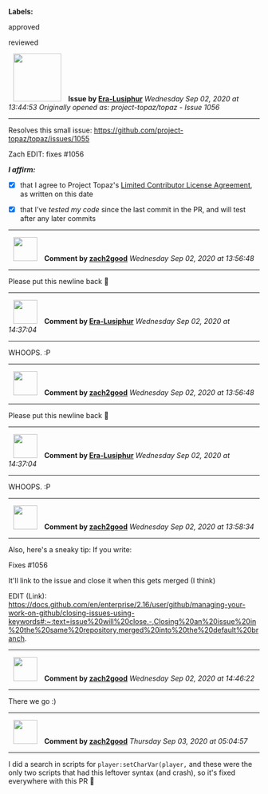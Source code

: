 **Labels:**

approved

reviewed



<a href="https://github.com/Era-Lusiphur"><img src="https://avatars0.githubusercontent.com/u/61239975?v=4" width="96" height="96" hspace="10"></img></a> **Issue by [Era-Lusiphur](https://github.com/Era-Lusiphur)**
_Wednesday Sep 02, 2020 at 13:44:53_
_Originally opened as: project-topaz/topaz - Issue 1056_

----

Resolves this small issue: https://github.com/project-topaz/topaz/issues/1055

Zach EDIT: fixes #1056 

<!-- place 'x' mark between square [] brackets to affirm: -->
**_I affirm:_**
- [x] that I agree to Project Topaz's [Limited Contributor License Agreement](http://project-topaz.com/blob/release/CONTRIBUTOR_AGREEMENT.md), as written on this date
- [x] that I've _tested my code_ since the last commit in the PR, and will test after any later commits




----
<a href="https://github.com/zach2good"><img src="https://avatars3.githubusercontent.com/u/1389729?v=4" width="48" height="48" hspace="10"></img></a> **Comment by [zach2good](https://github.com/zach2good)**
_Wednesday Sep 02, 2020 at 13:56:48_

----

Please put this newline back 🙏 


----
<a href="https://github.com/Era-Lusiphur"><img src="https://avatars0.githubusercontent.com/u/61239975?v=4" width="48" height="48" hspace="10"></img></a> **Comment by [Era-Lusiphur](https://github.com/Era-Lusiphur)**
_Wednesday Sep 02, 2020 at 14:37:04_

----

WHOOPS.  :P


----
<a href="https://github.com/zach2good"><img src="https://avatars3.githubusercontent.com/u/1389729?v=4" width="48" height="48" hspace="10"></img></a> **Comment by [zach2good](https://github.com/zach2good)**
_Wednesday Sep 02, 2020 at 13:56:48_

----

Please put this newline back 🙏 


----
<a href="https://github.com/Era-Lusiphur"><img src="https://avatars0.githubusercontent.com/u/61239975?v=4" width="48" height="48" hspace="10"></img></a> **Comment by [Era-Lusiphur](https://github.com/Era-Lusiphur)**
_Wednesday Sep 02, 2020 at 14:37:04_

----

WHOOPS.  :P


----
<a href="https://github.com/zach2good"><img src="https://avatars3.githubusercontent.com/u/1389729?v=4" width="48" height="48" hspace="10"></img></a> **Comment by [zach2good](https://github.com/zach2good)**
_Wednesday Sep 02, 2020 at 13:58:34_

----

Also, here's a sneaky tip: If you write:
Fixes #1056 
It'll link to the issue and close it when this gets merged (I think)
EDIT (Link): https://docs.github.com/en/enterprise/2.16/user/github/managing-your-work-on-github/closing-issues-using-keywords#:~:text=issue%20will%20close.-,Closing%20an%20issue%20in%20the%20same%20repository,merged%20into%20the%20default%20branch.



----
<a href="https://github.com/zach2good"><img src="https://avatars3.githubusercontent.com/u/1389729?v=4" width="48" height="48" hspace="10"></img></a> **Comment by [zach2good](https://github.com/zach2good)**
_Wednesday Sep 02, 2020 at 14:46:22_

----

There we go :) 


----
<a href="https://github.com/zach2good"><img src="https://avatars3.githubusercontent.com/u/1389729?v=4" width="48" height="48" hspace="10"></img></a> **Comment by [zach2good](https://github.com/zach2good)**
_Thursday Sep 03, 2020 at 05:04:57_

----

I did a search in scripts for `player:setCharVar(player,` and these were the only two scripts that had this leftover syntax (and crash), so it's fixed everywhere with this PR 🙌 

